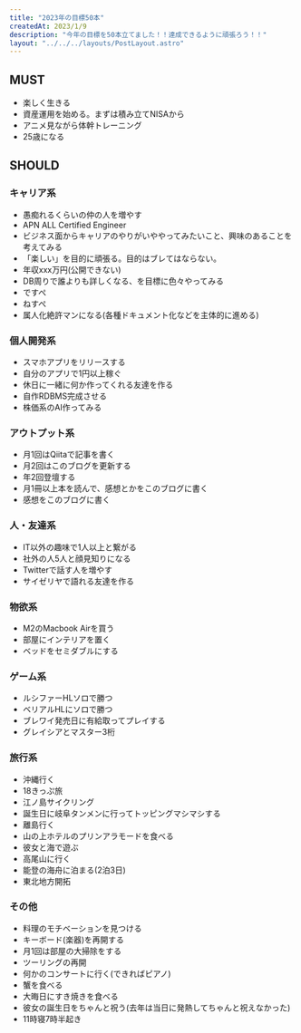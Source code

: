 ```yaml
---
title: "2023年の目標50本"
createdAt: 2023/1/9
description: "今年の目標を50本立てました！！達成できるように頑張ろう！！"
layout: "../../../layouts/PostLayout.astro"
---
```


## MUST

- 楽しく生きる
- 資産運用を始める。まずは積み立てNISAから
- アニメ見ながら体幹トレーニング
- 25歳になる

## SHOULD

### キャリア系

- 愚痴れるくらいの仲の人を増やす
- APN ALL Certified Engineer
- ビジネス面からキャリアのやりがいややってみたいこと、興味のあることを考えてみる
- 「楽しい」を目的に頑張る。目的はブレてはならない。
- 年収xxx万円(公開できない)
- DB周りで誰よりも詳しくなる、を目標に色々やってみる
- ですぺ
- ねすぺ
- 属人化絶許マンになる(各種ドキュメント化などを主体的に進める)

### 個人開発系

- スマホアプリをリリースする
- 自分のアプリで1円以上稼ぐ
- 休日に一緒に何か作ってくれる友達を作る
- 自作RDBMS完成させる
- 株価系のAI作ってみる

### アウトプット系

- 月1回はQiitaで記事を書く
- 月2回はこのブログを更新する
- 年2回登壇する
- 月1冊以上本を読んで、感想とかをこのブログに書く
- 感想をこのブログに書く

### 人・友達系

- IT以外の趣味で1人以上と繋がる
- 社外の人5人と顔見知りになる
- Twitterで話す人を増やす
- サイゼリヤで語れる友達を作る

### 物欲系

- M2のMacbook Airを買う
- 部屋にインテリアを置く
- ベッドをセミダブルにする

### ゲーム系

- ルシファーHLソロで勝つ
- ベリアルHLにソロで勝つ
- ブレワイ発売日に有給取ってプレイする
- グレイシアとマスター3桁

### 旅行系

- 沖縄行く
- 18きっぷ旅
- 江ノ島サイクリング
- 誕生日に岐阜タンメンに行ってトッピングマシマシする
- 離島行く
- 山の上ホテルのプリンアラモードを食べる
- 彼女と海で遊ぶ
- 高尾山に行く
- 能登の海舟に泊まる(2泊3日)
- 東北地方開拓

### その他

- 料理のモチベーションを見つける
- キーボード(楽器)を再開する
- 月1回は部屋の大掃除をする
- ツーリングの再開
- 何かのコンサートに行く(できればピアノ)
- 蟹を食べる
- 大晦日にすき焼きを食べる
- 彼女の誕生日をちゃんと祝う(去年は当日に発熱してちゃんと祝えなかった)
- 11時寝7時半起き
